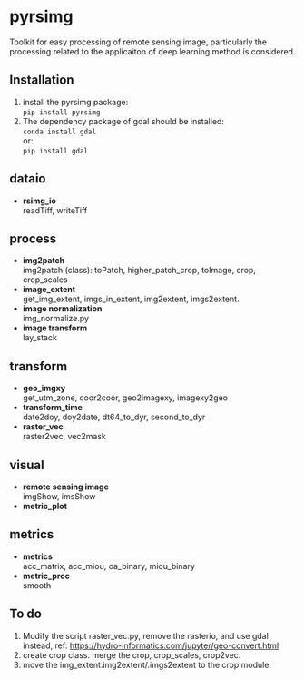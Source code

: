 # **pyrsimg**  
Toolkit for easy processing of remote sensing image, particularly the processing related to the applicaiton of deep learning method is considered.   

## **Installation**
1. install the pyrsimg package:   
```pip install pyrsimg```  
2. The dependency package of gdal should be installed:      
```conda install gdal```   
or:   
```pip install gdal```


## dataio  
- **rsimg_io**    
  readTiff, writeTiff  

## process  
- **img2patch**      
  img2patch (class): toPatch, higher_patch_crop, toImage, crop, crop_scales   
- **image_extent**    
  get_img_extent, imgs_in_extent, img2extent, imgs2extent.   
- **image normalization**   
  img_normalize.py   
- **image transform**     
  lay_stack   


## transform  
- **geo_imgxy**      
  get_utm_zone, coor2coor, geo2imagexy, imagexy2geo     
- **transform_time**      
  date2doy, doy2date, dt64_to_dyr, second_to_dyr    
- **raster_vec**    
  raster2vec, vec2mask    

## visual   
- **remote sensing image**    
  imgShow, imsShow   
- **metric_plot**   

## metrics  
- **metrics**      
  acc_matrix, acc_miou, oa_binary, miou_binary
- **metric_proc**      
  smooth

## To do   
1. Modify the script raster_vec.py, remove the rasterio, and use gdal instead, ref: https://hydro-informatics.com/jupyter/geo-convert.html  
2. create crop class. merge the crop, crop_scales, crop2vec.
3. move the img_extent.img2extent/.imgs2extent to the crop module.







